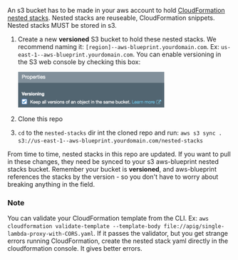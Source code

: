 An s3 bucket has to be made in your aws account to hold [CloudFormation nested stacks](https://docs.aws.amazon.com/AWSCloudFormation/latest/UserGuide/using-cfn-nested-stacks.html). Nested stacks are reuseable, CloudFormation snippets. Nested stacks MUST be stored in s3.

1.  Create a new **versioned** S3 bucket to hold these nested stacks. We recommend naming it: `[region]--aws-blueprint.yourdomain.com`. Ex: `us-east-1--aws-blueprint.yourdomain.com`. You can enable versioning in the S3 web console by checking this box:

    <img src="../img/vers3.png" height="80">
1.  Clone this repo
1.  `cd` to the `nested-stacks` dir int the cloned repo and run: `aws s3 sync . s3://us-east-1--aws-blueprint.yourdomain.com/nested-stacks`

From time to time, nested stacks in this repo are updated. If you want to pull in these changes, they need be synced to your s3 aws-blueprint nested stacks bucket. Remember your bucket is **versioned**, and aws-blueprint references the stacks by the version - so you don't have to worry about breaking anything in the field.

### Note

You can validate your CloudFormation template from the CLI. Ex: `aws cloudformation validate-template --template-body file://apig/single-lambda-proxy-with-CORS.yaml`. If it passes the validator, but you get strange errors running CloudFormation, create the nested stack yaml directly in the cloudformation console. It gives better errors.

